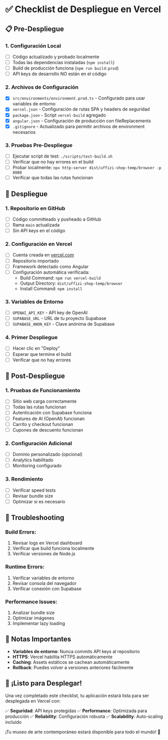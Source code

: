 # ✅ Checklist de Despliegue en Vercel

## 📋 Pre-Despliegue

### 1. Configuración Local
- [ ] Código actualizado y probado localmente
- [ ] Todas las dependencias instaladas (`npm install`)
- [ ] Build de producción funciona (`npm run build:prod`)
- [ ] API keys de desarrollo NO están en el código

### 2. Archivos de Configuración
- [x] `src/environments/environment.prod.ts` - Configurado para usar variables de entorno
- [x] `vercel.json` - Configuración de rutas SPA y headers de seguridad
- [x] `package.json` - Script `vercel-build` agregado
- [x] `angular.json` - Configuración de producción con fileReplacements
- [x] `.gitignore` - Actualizado para permitir archivos de environment necesarios

### 3. Pruebas Pre-Despliegue
- [ ] Ejecutar script de test: `./scripts/test-build.sh`
- [ ] Verificar que no hay errores en el build
- [ ] Probar localmente: `npx http-server dist/uffizi-shop-temp/browser -p 8080`
- [ ] Verificar que todas las rutas funcionan

## 🚀 Despliegue

### 1. Repositorio en GitHub
- [ ] Código committeado y pusheado a GitHub
- [ ] Rama `main` actualizada
- [ ] Sin API keys en el código

### 2. Configuración en Vercel
- [ ] Cuenta creada en [vercel.com](https://vercel.com)
- [ ] Repositorio importado
- [ ] Framework detectado como Angular
- [ ] Configuración automática verificada:
  - Build Command: `npm run vercel-build`
  - Output Directory: `dist/uffizi-shop-temp/browser`
  - Install Command: `npm install`

### 3. Variables de Entorno
- [ ] `OPENAI_API_KEY` - API key de OpenAI
- [ ] `SUPABASE_URL` - URL de tu proyecto Supabase
- [ ] `SUPABASE_ANON_KEY` - Clave anónima de Supabase

### 4. Primer Despliegue
- [ ] Hacer clic en "Deploy"
- [ ] Esperar que termine el build
- [ ] Verificar que no hay errores

## 🔧 Post-Despliegue

### 1. Pruebas de Funcionamiento
- [ ] Sitio web carga correctamente
- [ ] Todas las rutas funcionan
- [ ] Autenticación con Supabase funciona
- [ ] Features de AI (OpenAI) funcionan
- [ ] Carrito y checkout funcionan
- [ ] Cupones de descuento funcionan

### 2. Configuración Adicional
- [ ] Dominio personalizado (opcional)
- [ ] Analytics habilitado
- [ ] Monitoring configurado

### 3. Rendimiento
- [ ] Verificar speed tests
- [ ] Revisar bundle size
- [ ] Optimizar si es necesario

## 🐛 Troubleshooting

### Build Errors:
1. Revisar logs en Vercel dashboard
2. Verificar que build funciona localmente
3. Verificar versiones de Node.js

### Runtime Errors:
1. Verificar variables de entorno
2. Revisar consola del navegador
3. Verificar conexión con Supabase

### Performance Issues:
1. Analizar bundle size
2. Optimizar imágenes
3. Implementar lazy loading

## 📝 Notas Importantes

- **Variables de entorno**: Nunca commits API keys al repositorio
- **HTTPS**: Vercel habilita HTTPS automáticamente
- **Caching**: Assets estáticos se cachean automáticamente
- **Rollback**: Puedes volver a versiones anteriores fácilmente

## 🎉 ¡Listo para Desplegar!

Una vez completado este checklist, tu aplicación estará lista para ser desplegada en Vercel con:

✅ **Seguridad**: API keys protegidas
✅ **Performance**: Optimizada para producción
✅ **Reliability**: Configuración robusta
✅ **Scalability**: Auto-scaling incluido

¡Tu museo de arte contemporáneo estará disponible para todo el mundo! 🎨 